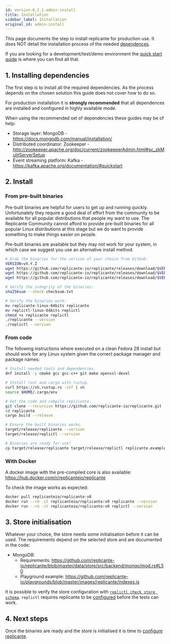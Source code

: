 ```yaml
---
id: version-0.2.1-admin-install
title: Installation
sidebar_label: Installation
original_id: admin-install
---
```


This page documents the step to install replicante for production use.
It does NOT detail the installation process of the needed [dependences](admin-deps.md).

If you are looking for a development/test/demo environment the
[quick start guide](quick-start.md) is where you can find all that.


## 1. Installing dependencies
The first step is to install all the required dependencies.
As the process depends on the chosen solution this guide does not cover how to do so.

For production installation it is **strongly recommended** that all dependences
are installed and configured in highly available mode.

When using the recommended set of dependencies these guides may be of help:

  * Storage layer: MongoDB - https://docs.mongodb.com/manual/installation/
  * Distributed coordinator: Zookeeper - http://zookeeper.apache.org/doc/current/zookeeperAdmin.html#sc_zkMulitServerSetup
  * Event streaming platform: Kafka - https://kafka.apache.org/documentation/#quickstart


## 2. Install

### From pre-built binaries
Pre-built binaries are helpful for users to get up and running quickly.
Unfortunately they require a good deal of effort from the community to be available for all
popular distributions that people my want to use.
The Replicante Community cannot afford to provide pre-built binaries for all popular
Linux distributions at this stage but we do want to provide something to make things
easier on people.

Pre-built binaries are available but they may not work for your system, in which case
we suggest you use an alternative install method.

```bash
# Grab the binaries for the version of your choice from GitHub:
VERSION=vX.Y.Z
wget https://github.com/replicante-io/replicante/releases/download/$VERSION/checksum.txt
wget https://github.com/replicante-io/replicante/releases/download/$VERSION/replicante-linux-64bits
wget https://github.com/replicante-io/replicante/releases/download/$VERSION/replictl-linux-64bits

# Verify the integrity of the binaries:
sha256sum --check checksum.txt

# Verify the binaries work:
mv replicante-linux-64bits replicante
mv replictl-linux-64bits replictl
chmod +x replicante replictl
./replicante --version
./replictl --version
```

### From code
The following instructions where executed on a clean Fedora 28 install but should work for any
Linux system given the correct package manager and package names:

```bash
# Install needed tools and dependencies.
dnf install -y cmake gcc gcc-c++ git make openssl-devel

# Install rust and cargo with rustup.
curl https://sh.rustup.rs -sSf | sh
source $HOME/.cargo/env

# Get the code and compile replicante.
git clone --recursive https://github.com/replicante-io/replicante.git
cd replicante
cargo build --release

# Ensure the built binaries works.
target/release/replicante --version
target/release/replictl --version

# Binaries are ready for use!
cp target/release/replicante target/release/replictl replicante.example.yaml /path/to/install/location/
```

### With Docker
A docker image with the pre-compiled core is also available:
https://hub.docker.com/r/replicanteio/replicante

To check the image works as expected:
```bash
docker pull replicanteio/replicante:v0
docker run --rm -it replicanteio/replicante:v0 replicante --version
docker run --rm -it replicanteio/replicante:v0 replictl --version
```


## 3. Store initialisation
Whatever your choice, the store needs some initialisation before it can be used.
The requirements depend on the selected store and are documented in the code:

  * MongoDB:
    * Requirements: https://github.com/replicante-io/replicante/blob/master/data/store/src/backend/mongo/mod.rs#L50
    * Playground example: https://github.com/replicante-io/playgrounds/blob/master/images/replicante/indexes.js

It is possible to verify the store configuration with [`replictl check store schema`](replictl-check.md).
`replictl` requires replicante to be [configured](admin-config.md) before the tests can work.


## 4. Next steps
Once the binaries are ready and the store is initialised it is time to [configure replicante](admin-config.md).

